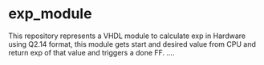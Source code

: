 # exp_module
This repository represents a VHDL module to calculate exp in Hardware using Q2.14 format, this module gets start and desired value from CPU and return exp of that value and triggers a done FF.
....

